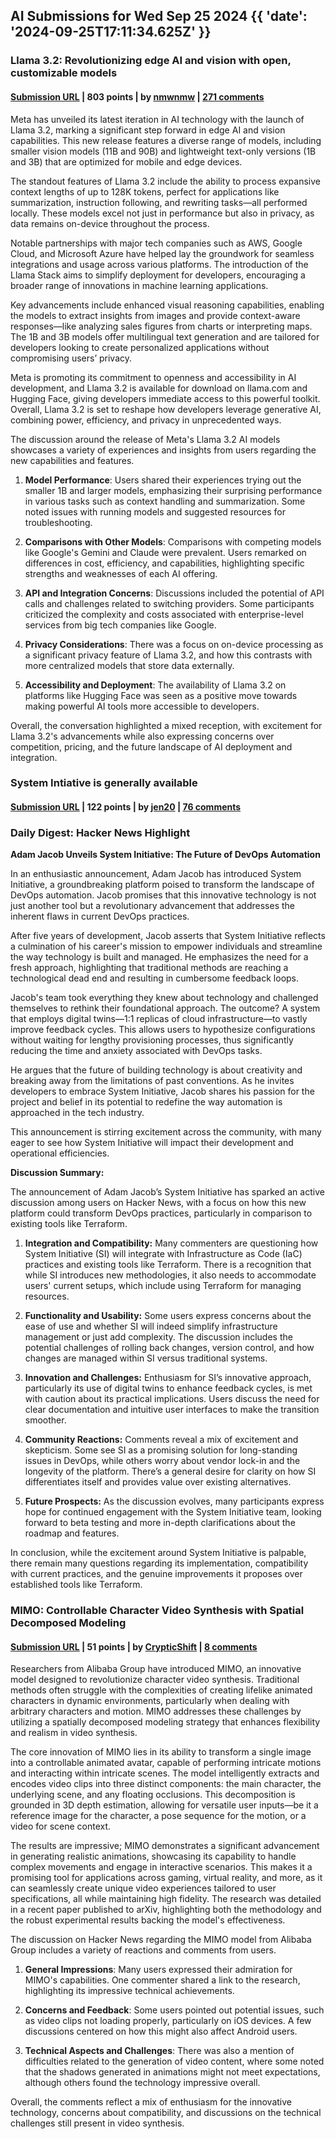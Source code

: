 ## AI Submissions for Wed Sep 25 2024 {{ 'date': '2024-09-25T17:11:34.625Z' }}

### Llama 3.2: Revolutionizing edge AI and vision with open, customizable models

#### [Submission URL](https://ai.meta.com/blog/llama-3-2-connect-2024-vision-edge-mobile-devices/?_fb_noscript=1) | 803 points | by [nmwnmw](https://news.ycombinator.com/user?id=nmwnmw) | [271 comments](https://news.ycombinator.com/item?id=41649763)

Meta has unveiled its latest iteration in AI technology with the launch of Llama 3.2, marking a significant step forward in edge AI and vision capabilities. This new release features a diverse range of models, including smaller vision models (11B and 90B) and lightweight text-only versions (1B and 3B) that are optimized for mobile and edge devices.

The standout features of Llama 3.2 include the ability to process expansive context lengths of up to 128K tokens, perfect for applications like summarization, instruction following, and rewriting tasks—all performed locally. These models excel not just in performance but also in privacy, as data remains on-device throughout the process.

Notable partnerships with major tech companies such as AWS, Google Cloud, and Microsoft Azure have helped lay the groundwork for seamless integrations and usage across various platforms. The introduction of the Llama Stack aims to simplify deployment for developers, encouraging a broader range of innovations in machine learning applications.

Key advancements include enhanced visual reasoning capabilities, enabling the models to extract insights from images and provide context-aware responses—like analyzing sales figures from charts or interpreting maps. The 1B and 3B models offer multilingual text generation and are tailored for developers looking to create personalized applications without compromising users’ privacy.

Meta is promoting its commitment to openness and accessibility in AI development, and Llama 3.2 is available for download on llama.com and Hugging Face, giving developers immediate access to this powerful toolkit. Overall, Llama 3.2 is set to reshape how developers leverage generative AI, combining power, efficiency, and privacy in unprecedented ways.

The discussion around the release of Meta's Llama 3.2 AI models showcases a variety of experiences and insights from users regarding the new capabilities and features. 

1. **Model Performance**: Users shared their experiences trying out the smaller 1B and larger models, emphasizing their surprising performance in various tasks such as context handling and summarization. Some noted issues with running models and suggested resources for troubleshooting. 

2. **Comparisons with Other Models**: Comparisons with competing models like Google's Gemini and Claude were prevalent. Users remarked on differences in cost, efficiency, and capabilities, highlighting specific strengths and weaknesses of each AI offering.

3. **API and Integration Concerns**: Discussions included the potential of API calls and challenges related to switching providers. Some participants criticized the complexity and costs associated with enterprise-level services from big tech companies like Google.

4. **Privacy Considerations**: There was a focus on on-device processing as a significant privacy feature of Llama 3.2, and how this contrasts with more centralized models that store data externally.

5. **Accessibility and Deployment**: The availability of Llama 3.2 on platforms like Hugging Face was seen as a positive move towards making powerful AI tools more accessible to developers.

Overall, the conversation highlighted a mixed reception, with excitement for Llama 3.2's advancements while also expressing concerns over competition, pricing, and the future landscape of AI deployment and integration.

### System Intiative is generally available

#### [Submission URL](https://www.systeminit.com/blog-system-initiative-is-the-future/) | 122 points | by [jen20](https://news.ycombinator.com/user?id=jen20) | [76 comments](https://news.ycombinator.com/item?id=41648483)

### Daily Digest: Hacker News Highlight

**Adam Jacob Unveils System Initiative: The Future of DevOps Automation**

In an enthusiastic announcement, Adam Jacob has introduced System Initiative, a groundbreaking platform poised to transform the landscape of DevOps automation. Jacob promises that this innovative technology is not just another tool but a revolutionary advancement that addresses the inherent flaws in current DevOps practices.

After five years of development, Jacob asserts that System Initiative reflects a culmination of his career's mission to empower individuals and streamline the way technology is built and managed. He emphasizes the need for a fresh approach, highlighting that traditional methods are reaching a technological dead end and resulting in cumbersome feedback loops.

Jacob's team took everything they knew about technology and challenged themselves to rethink their foundational approach. The outcome? A system that employs digital twins—1:1 replicas of cloud infrastructure—to vastly improve feedback cycles. This allows users to hypothesize configurations without waiting for lengthy provisioning processes, thus significantly reducing the time and anxiety associated with DevOps tasks.

He argues that the future of building technology is about creativity and breaking away from the limitations of past conventions. As he invites developers to embrace System Initiative, Jacob shares his passion for the project and belief in its potential to redefine the way automation is approached in the tech industry. 

This announcement is stirring excitement across the community, with many eager to see how System Initiative will impact their development and operational efficiencies.

**Discussion Summary:**

The announcement of Adam Jacob’s System Initiative has sparked an active discussion among users on Hacker News, with a focus on how this new platform could transform DevOps practices, particularly in comparison to existing tools like Terraform.

1. **Integration and Compatibility:** Many commenters are questioning how System Initiative (SI) will integrate with Infrastructure as Code (IaC) practices and existing tools like Terraform. There is a recognition that while SI introduces new methodologies, it also needs to accommodate users' current setups, which include using Terraform for managing resources.

2. **Functionality and Usability:** Some users express concerns about the ease of use and whether SI will indeed simplify infrastructure management or just add complexity. The discussion includes the potential challenges of rolling back changes, version control, and how changes are managed within SI versus traditional systems.

3. **Innovation and Challenges:** Enthusiasm for SI’s innovative approach, particularly its use of digital twins to enhance feedback cycles, is met with caution about its practical implications. Users discuss the need for clear documentation and intuitive user interfaces to make the transition smoother.

4. **Community Reactions:** Comments reveal a mix of excitement and skepticism. Some see SI as a promising solution for long-standing issues in DevOps, while others worry about vendor lock-in and the longevity of the platform. There’s a general desire for clarity on how SI differentiates itself and provides value over existing alternatives.

5. **Future Prospects:** As the discussion evolves, many participants express hope for continued engagement with the System Initiative team, looking forward to beta testing and more in-depth clarifications about the roadmap and features.

In conclusion, while the excitement around System Initiative is palpable, there remain many questions regarding its implementation, compatibility with current practices, and the genuine improvements it proposes over established tools like Terraform.

### MIMO: Controllable Character Video Synthesis with Spatial Decomposed Modeling

#### [Submission URL](https://menyifang.github.io/projects/MIMO/index.html) | 51 points | by [CrypticShift](https://news.ycombinator.com/user?id=CrypticShift) | [8 comments](https://news.ycombinator.com/item?id=41645848)

Researchers from Alibaba Group have introduced MIMO, an innovative model designed to revolutionize character video synthesis. Traditional methods often struggle with the complexities of creating lifelike animated characters in dynamic environments, particularly when dealing with arbitrary characters and motion. MIMO addresses these challenges by utilizing a spatially decomposed modeling strategy that enhances flexibility and realism in video synthesis.

The core innovation of MIMO lies in its ability to transform a single image into a controllable animated avatar, capable of performing intricate motions and interacting within intricate scenes. The model intelligently extracts and encodes video clips into three distinct components: the main character, the underlying scene, and any floating occlusions. This decomposition is grounded in 3D depth estimation, allowing for versatile user inputs—be it a reference image for the character, a pose sequence for the motion, or a video for scene context.

The results are impressive; MIMO demonstrates a significant advancement in generating realistic animations, showcasing its capability to handle complex movements and engage in interactive scenarios. This makes it a promising tool for applications across gaming, virtual reality, and more, as it can seamlessly create unique video experiences tailored to user specifications, all while maintaining high fidelity. The research was detailed in a recent paper published to arXiv, highlighting both the methodology and the robust experimental results backing the model's effectiveness.

The discussion on Hacker News regarding the MIMO model from Alibaba Group includes a variety of reactions and comments from users. 

1. **General Impressions**: Many users expressed their admiration for MIMO's capabilities. One commenter shared a link to the research, highlighting its impressive technical achievements.

2. **Concerns and Feedback**: Some users pointed out potential issues, such as video clips not loading properly, particularly on iOS devices. A few discussions centered on how this might also affect Android users.

3. **Technical Aspects and Challenges**: There was also a mention of difficulties related to the generation of video content, where some noted that the shadows generated in animations might not meet expectations, although others found the technology impressive overall.

Overall, the comments reflect a mix of enthusiasm for the innovative technology, concerns about compatibility, and discussions on the technical challenges still present in video synthesis.

